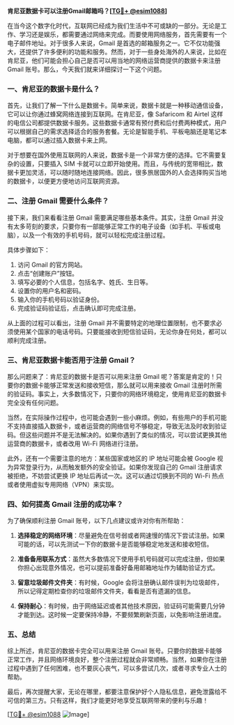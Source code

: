 **肯尼亚数据卡可以注册Gmail邮箱吗？[[TG💪+ @esim1088](https://t.me/s/esim1088)]**

在当今这个数字化时代，互联网已经成为我们生活中不可或缺的一部分。无论是工作、学习还是娱乐，都需要通过网络来完成。而要使用网络服务，首先需要有一个电子邮件地址。对于很多人来说，Gmail 是首选的邮箱服务之一。它不仅功能强大，还提供了许多便利的功能和服务。然而，对于一些身处海外的人来说，比如在肯尼亚，他们可能会担心自己是否可以用当地的网络运营商提供的数据卡来注册 Gmail 账号。那么，今天我们就来详细探讨一下这个问题。

### **一、肯尼亚的数据卡是什么？**

首先，让我们了解一下什么是数据卡。简单来说，数据卡就是一种移动通信设备，它可以让你通过蜂窝网络连接到互联网。在肯尼亚，像 Safaricom 和 Airtel 这样的电信公司都提供数据卡服务。这些数据卡通常有预付费和后付费两种模式，用户可以根据自己的需求选择适合的服务套餐。无论是智能手机、平板电脑还是笔记本电脑，都可以通过插入数据卡来上网。

对于想要在国外使用互联网的人来说，数据卡是一个非常方便的选择。它不需要复杂的设置，只要插入 SIM 卡就可以立即开始使用。而且，与传统的宽带相比，数据卡更加灵活，可以随时随地连接网络。因此，很多旅居国外的人会选择购买当地的数据卡，以便更方便地访问互联网资源。

### **二、注册 Gmail 需要什么条件？**

接下来，我们来看看注册 Gmail 需要满足哪些基本条件。其实，注册 Gmail 并没有太多苛刻的要求，只要你有一部能够正常工作的电子设备（如手机、平板或电脑），以及一个有效的手机号码，就可以轻松完成注册过程。

具体步骤如下：
1. 访问 Gmail 的官方网站。
2. 点击“创建账户”按钮。
3. 填写必要的个人信息，包括名字、姓氏、生日等。
4. 设置你的用户名和密码。
5. 输入你的手机号码以验证身份。
6. 完成验证码验证后，点击确认即可完成注册。

从上面的过程可以看出，注册 Gmail 并不需要特定的地理位置限制，也不要求必须使用某个国家的电话号码。只要能接收到短信验证码，无论你身在何处，都可以顺利完成注册。

### **三、肯尼亚数据卡能否用于注册 Gmail？**

那么问题来了：肯尼亚的数据卡是否可以用来注册 Gmail 呢？答案是肯定的！只要你的数据卡能够正常发送和接收短信，那么就可以用来接收 Gmail 注册时所需的验证码。事实上，大多数情况下，只要你的网络环境稳定，使用肯尼亚的数据卡完全没有任何问题。

当然，在实际操作过程中，也可能会遇到一些小麻烦。例如，有些用户的手机可能不支持直接插入数据卡，或者运营商的网络信号不够稳定，导致无法及时收到验证码。但这些问题并不是无法解决的。如果你遇到了类似的情况，可以尝试更换其他运营商的数据卡，或者改用 Wi-Fi 网络进行注册。

此外，还有一个需要注意的地方：某些国家或地区的 IP 地址可能会被 Google 视为异常登录行为，从而触发额外的安全验证。如果你发现自己的 Gmail 注册请求被拒绝，不妨尝试更换 IP 地址后再试一次。这可以通过切换到不同的 Wi-Fi 热点或者使用虚拟专用网络（VPN）来实现。

### **四、如何提高 Gmail 注册的成功率？**

为了确保顺利注册 Gmail 账号，以下几点建议或许对你有所帮助：

1. **选择稳定的网络环境**：尽量避免在信号弱或者网速慢的情况下尝试注册。如果可能的话，可以先测试一下你的数据卡是否能够稳定地发送和接收短信。
   
2. **准备备用联系方式**：虽然大多数情况下使用手机号码就可以完成注册，但如果你担心出现意外情况，也可以提前准备好备用邮箱地址作为辅助验证方式。

3. **留意垃圾邮件文件夹**：有时候，Google 会将注册确认邮件误判为垃圾邮件，所以记得定期检查你的垃圾邮件文件夹，看看是否有遗漏的信息。

4. **保持耐心**：有时候，由于网络延迟或者其他技术原因，验证码可能需要几分钟才能到达。这时候一定要保持冷静，不要频繁刷新页面，以免影响注册进度。

### **五、总结**

综上所述，肯尼亚的数据卡完全可以用来注册 Gmail 账号。只要你的数据卡能够正常工作，并且网络环境良好，整个注册过程就会非常顺畅。当然，如果你在注册过程中遇到了任何困难，也不要灰心丧气，可以多尝试几次，或者寻求专业人士的帮助。

最后，再次提醒大家，无论在哪里，都要注意保护好个人隐私信息，避免泄露给不可信的第三方。只有这样，我们才能更好地享受互联网带来的便利与乐趣！

[[TG💪+ @esim1088](https://t.me/s/esim1088) ![Image](https://i.postimg.cc/4NQfJmqS/Snipaste-2025-05-13-00-14-12.png)]